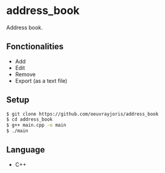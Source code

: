 # address_book

Address book.

## Fonctionalities

- Add
- Edit
- Remove
- Export (as a text file)

## Setup

```sh
$ git clone https://github.com/oeuvrayjoris/address_book
$ cd address_book
$ g++ main.cpp -o main
$ ./main
```

## Language

- C++
